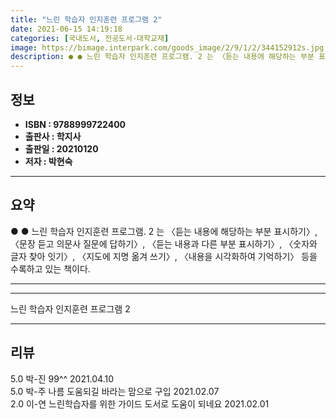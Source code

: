 ```yaml
---
title: "느린 학습자 인지훈련 프로그램 2"
date: 2021-06-15 14:19:18
categories: [국내도서, 전공도서-대학교재]
image: https://bimage.interpark.com/goods_image/2/9/1/2/344152912s.jpg
description: ● ● 느린 학습자 인지훈련 프로그램. 2 는 〈듣는 내용에 해당하는 부분 표시하기〉, 〈문장 듣고 의문사 질문에 답하기〉, 〈듣는 내용과 다른 부분 표시하기〉, 〈숫자와 글자 찾아 잇기〉, 〈지도에 지명 옮겨 쓰기〉, 〈내용을 시각화하여 기억하기〉 등을 수록하고 있는 책이다.
---
```


## **정보**

- **ISBN : 9788999722400**
- **출판사 : 학지사**
- **출판일 : 20210120**
- **저자 : 박현숙**

------



## **요약**

●  ●  느린 학습자 인지훈련 프로그램. 2 는 〈듣는 내용에 해당하는 부분 표시하기〉, 〈문장 듣고 의문사 질문에 답하기〉, 〈듣는 내용과 다른 부분 표시하기〉, 〈숫자와 글자 찾아 잇기〉, 〈지도에 지명 옮겨 쓰기〉, 〈내용을 시각화하여 기억하기〉 등을 수록하고 있는 책이다.

------



------


느린 학습자 인지훈련 프로그램 2 

------


## **리뷰** 

5.0 박-진 99^^ 2021.04.10 <br/>5.0 박-주 나름 도움되길 바라는 맘으로 구입 2021.02.07 <br/>2.0 이-연 느린학습자를 위한 가이드 도서로 도움이 되네요 2021.02.01 <br/>